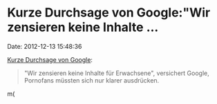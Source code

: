 Kurze Durchsage von Google:\"Wir zensieren keine Inhalte \...
=============================================================

Date: 2012-12-13 15:48:36

[Kurze Durchsage von
Google](http://www.golem.de/news/us-only-google-versteckt-pornografie-in-seiner-bildersuchmaschine-1212-96344.html):

> \"Wir zensieren keine Inhalte für Erwachsene\", versichert Google,
> Pornofans müssten sich nur klarer ausdrücken.

m(
